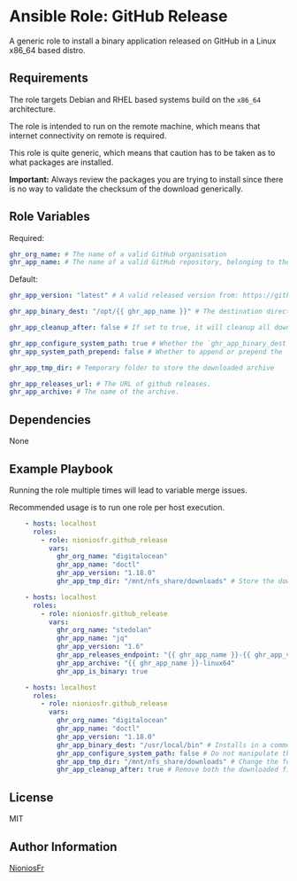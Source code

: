 Ansible Role: GitHub Release
=========

A generic role to install a binary application released on GitHub in a Linux x86_64 based distro.

Requirements
------------

The role targets Debian and RHEL based systems build on the `x86_64` architecture.

The role is intended to run on the remote machine, which means that internet connectivity on remote is required.

This role is quite generic, which means that caution has to be taken as to what packages are installed.

__Important:__ Always review the packages you are trying to install since there is no way to validate the checksum of the download generically.

Role Variables
--------------

Required:

```yaml
ghr_org_name: # The name of a valid GitHub organisation
ghr_app_name: # The name of a valid GitHub repository, belonging to the organisation
```

Default:

```yaml
ghr_app_version: "latest" # A valid released version from: https://github.com/{{ ghr_org_name }}/{{ ghr_app_name }}/releases/

ghr_app_binary_dest: "/opt/{{ ghr_app_name }}" # The destination directory where the `ghr_app_name` binary will be placed

ghr_app_cleanup_after: false # If set to true, it will cleanup all downloaded files

ghr_app_configure_system_path: true # Whether the `ghr_app_binary_dest` directory should be added to the system `PATH`
ghr_app_system_path_prepend: false # Whether to append or prepend the `ghr_app_binary_dest` directory into the `PATH`, IF (ghr_app_configure_system_path is True).

ghr_app_tmp_dir: # Temporary folder to store the downloaded archive

ghr_app_releases_url: # The URL of github releases.
ghr_app_archive: # The name of the archive.
```

Dependencies
------------

None

Example Playbook
----------------

Running the role multiple times will lead to variable merge issues.

Recommended usage is to run one role per host execution.

```yaml
    - hosts: localhost
      roles:
        - role: nioniosfr.github_release
          vars:
            ghr_org_name: "digitalocean"
            ghr_app_name: "doctl"
            ghr_app_version: "1.18.0"
            ghr_app_tmp_dir: "/mnt/nfs_share/downloads" # Store the downloaded archive in a more persistent path than '/tmp'

    - hosts: localhost
      roles:
        - role: nioniosfr.github_release
          vars:
            ghr_org_name: "stedolan"
            ghr_app_name: "jq"
            ghr_app_version: "1.6"
            ghr_app_releases_endpoint: "{{ ghr_app_name }}-{{ ghr_app_version }}"
            ghr_app_archive: "{{ ghr_app_name }}-linux64"
            ghr_app_is_binary: true

    - hosts: localhost
      roles:
        - role: nioniosfr.github_release
          vars:
            ghr_org_name: "digitalocean"
            ghr_app_name: "doctl"
            ghr_app_version: "1.18.0"
            ghr_app_binary_dest: "/usr/local/bin" # Installs in a common user path
            ghr_app_configure_system_path: false # Do not manipulate the system path for users
            ghr_app_tmp_dir: "/mnt/nfs_share/downloads" # Change the folder used for the downloads
            ghr_app_cleanup_after: true # Remove both the downloaded file, as well as the system profile.d for `app` if it was already created from a previous run
```

License
-------

MIT

Author Information
------------------

[NioniosFr](https://github.com/NioniosFr)
